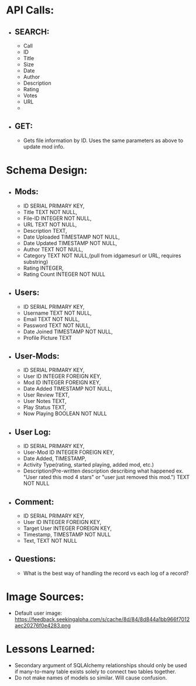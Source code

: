 # API Calls:
-  ## SEARCH:
    -   Call
    -   ID
    -   Title
    -   Size
    -   Date
    -   Author
    -   Description
    -   Rating
    -   Votes
    -   URL
    -   
-   ## GET:
    -   Gets file information by ID.  Uses the same parameters as above to update mod info.

# Schema Design:
-   ## Mods:
    -   ID SERIAL PRIMARY KEY,
    -   Title TEXT NOT NULL,
    -   File-ID INTEGER NOT NULL,
    -   URL TEXT NOT NULL,
    -   Description TEXT,
    -   Date Uploaded TIMESTAMP NOT NULL,
    -   Date Updated TIMESTAMP NOT NULL,
    -   Author TEXT NOT NULL,
    -   Category TEXT NOT NULL,(pull from idgamesurl or URL, requires   substring)
    -   Rating INTEGER,
    -   Rating Count INTEGER NOT NULL
-   ## Users:
    -   ID SERIAL PRIMARY KEY,
    -   Username TEXT NOT NULL,
    -   Email TEXT NOT NULL,
    -   Password TEXT NOT NULL,
    -   Date Joined TIMESTAMP NOT NULL,
    -   Profile Picture TEXT
-   ## User-Mods:
    -   ID SERIAL PRIMARY KEY,
    -   User ID INTEGER FOREIGN KEY,
    -   Mod ID INTEGER FOREIGN KEY,
    -   Date Added TIMESTAMP NOT NULL,
    -   User Review TEXT,
    -   User Notes TEXT,
    -   Play Status TEXT,
    -   Now Playing BOOLEAN NOT NULL
-   ## User Log:
    -   ID SERIAL PRIMARY KEY,
    -   User-Mod ID INTEGER FOREIGN KEY,
    -   Date Added, TIMESTAMP,
    -   Activity Type(rating, started playing, added mod, etc.)
    -   Description(Pre-written description describing what happened
                    ex. "User rated this mod 4 stars" or "user just removed this mod.") TEXT NOT NULL
-   ## Comment:
    -   ID SERIAL PRIMARY KEY,
    -   User ID INTEGER FOREIGN KEY,
    -   Target User INTEGER FOREIGN KEY,
    -   Timestamp, TIMESTAMP NOT NULL
    -   Text, TEXT NOT NULL
-   ## Questions:
    -   What is the best way of handling the record vs each log of a record?


# Image Sources:
-   Default user image: https://feedback.seekingalpha.com/s/cache/8d/84/8d844a1bb966f7012aec20276f0e4283.png

# Lessons Learned:
-   Secondary argument of SQLAlchemy relationships should only be used if many-to-many table exists solely to connect two tables together.
-   Do not make names of models so similar.  Will cause confusion.